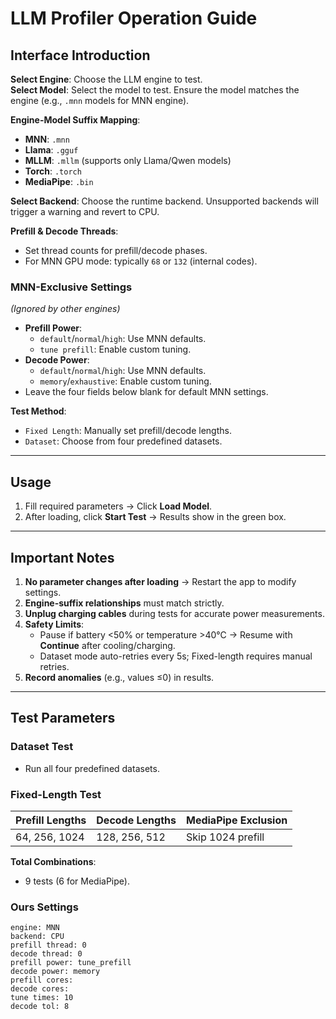 # LLM Profiler Operation Guide

## Interface Introduction

**Select Engine**: Choose the LLM engine to test.  
**Select Model**: Select the model to test. Ensure the model matches the engine (e.g., `.mnn` models for MNN engine).

**Engine-Model Suffix Mapping**:
- **MNN**: `.mnn`
- **Llama**: `.gguf`
- **MLLM**: `.mllm` (supports only Llama/Qwen models)
- **Torch**: `.torch`
- **MediaPipe**: `.bin`

**Select Backend**: Choose the runtime backend. Unsupported backends will trigger a warning and revert to CPU.

**Prefill & Decode Threads**:
- Set thread counts for prefill/decode phases.
- For MNN GPU mode: typically `68` or `132` (internal codes).

### MNN-Exclusive Settings
*(Ignored by other engines)*
- **Prefill Power**:
    - `default`/`normal`/`high`: Use MNN defaults.
    - `tune prefill`: Enable custom tuning.
- **Decode Power**:
    - `default`/`normal`/`high`: Use MNN defaults.
    - `memory`/`exhaustive`: Enable custom tuning.
- Leave the four fields below blank for default MNN settings.

**Test Method**:
- `Fixed Length`: Manually set prefill/decode lengths.
- `Dataset`: Choose from four predefined datasets.

---

## Usage
1. Fill required parameters → Click **Load Model**.
2. After loading, click **Start Test** → Results show in the green box.

---

## Important Notes
1. **No parameter changes after loading** → Restart the app to modify settings.
2. **Engine-suffix relationships** must match strictly.
3. **Unplug charging cables** during tests for accurate power measurements.
4. **Safety Limits**:
    - Pause if battery <50% or temperature >40°C → Resume with **Continue** after cooling/charging.
    - Dataset mode auto-retries every 5s; Fixed-length requires manual retries.
5. **Record anomalies** (e.g., values ≤0) in results.

---

## Test Parameters
### Dataset Test
- Run all four predefined datasets.

### Fixed-Length Test
| Prefill Lengths | Decode Lengths | MediaPipe Exclusion |  
|-----------------|----------------|---------------------|  
| 64, 256, 1024   | 128, 256, 512  | Skip 1024 prefill   |  

**Total Combinations**:
- 9 tests (6 for MediaPipe).

### Ours Settings
```plaintext
engine: MNN
backend: CPU
prefill thread: 0
decode thread: 0
prefill power: tune_prefill 
decode power: memory 
prefill cores:
decode cores: 
tune times: 10 
decode tol: 8 
```